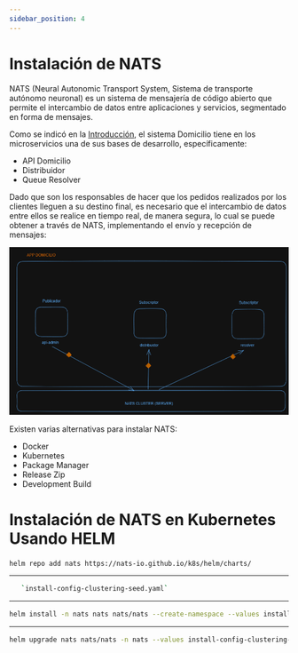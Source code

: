```yaml
---
sidebar_position: 4
---
```


# Instalación de NATS    

NATS (Neural Autonomic Transport System, Sistema de transporte autónomo neuronal) es un sistema de mensajería de código abierto que permite el intercambio de datos entre aplicaciones y servicios, segmentado en forma de mensajes.

Como se indicó en la [Introducción](intro.md), el sistema Domicilio tiene en los microservicios una de sus bases de desarrollo, específicamente:  
- API Domicilio  
- Distribuidor  
- Queue Resolver  

Dado que son los responsables de hacer que los pedidos realizados por los clientes lleguen a su destino final, es necesario que el intercambio de datos entre ellos se realice en tiempo real, de manera segura, lo cual se puede obtener a través de NATS, implementando el envío y recepción de mensajes:  

![App-Domicilio-NATS](/img/App-Domicilio-NATS.png)  

Existen varias alternativas para instalar NATS:  
- Docker  
- Kubernetes  
- Package Manager  
- Release Zip  
- Development Build  


# Instalación de NATS en Kubernetes Usando HELM


```bash title="1) Agregar repo de NATS"
helm repo add nats https://nats-io.github.io/k8s/helm/charts/
```  
---  

```bash title="2) Configuración del archivo: "
   `install-config-clustering-seed.yaml`
```  
---  

```bash title="3)Instalación de NATS a través de NATS Helm Charts y el archivo configurado en el paso anterior"
helm install -n nats nats nats/nats --create-namespace --values install-config-clustering-seed.yaml
```  
---  

```bash title="4)Actualización del archivo de configuración"
helm upgrade nats nats/nats -n nats --values install-config-clustering-seed.yaml
```  
